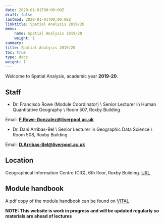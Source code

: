 ```yaml
---
date: 2020-01-01T00:00:00Z
draft: false
lastmod: 2020-01-01T00:00:00Z
linktitle: Spatial Analysis 2019/20
menu:
    name: Spatial Analysis 2019/20
    weight: 1
summary: 
title: Spatial Analysis 2019/20
toc: true
type: docs
weight: 1
---
```


Welcome to Spatial Analysis, academic year **2019-20**.

## Staff

* Dr. Francisco Rowe (Module Coordinator) \ Senior Lecturer in Human Quantitative Geography \ Room 507, Roxby Building

Email: **F.Rowe-Gonzalez@liverpool.ac.uk**

* Dr. Dani Arribas-Bel \ Senior Lecturer in Geographic Data Science \ Room 508, Roxby Building

Email: **D.Arribas-Bel@liverpool.ac.uk**

## Location

Geographical Information Centre (CIG), 6th floor, Roxby Building. [URL](https://www.liverpool.ac.uk/files/docs/maps/liverpool-university-campus-map.pdf)

## Module handbook

A pdf copy of the module handbook can be found on [VITAL](https://vital.liv.ac.uk/)

**NOTE: This website is work in progress and will be updated regularly so materials are ahead of lectures**

